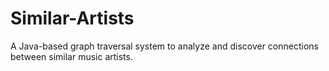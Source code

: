 # Similar-Artists
A Java-based graph traversal system to analyze and discover connections between similar music artists.
